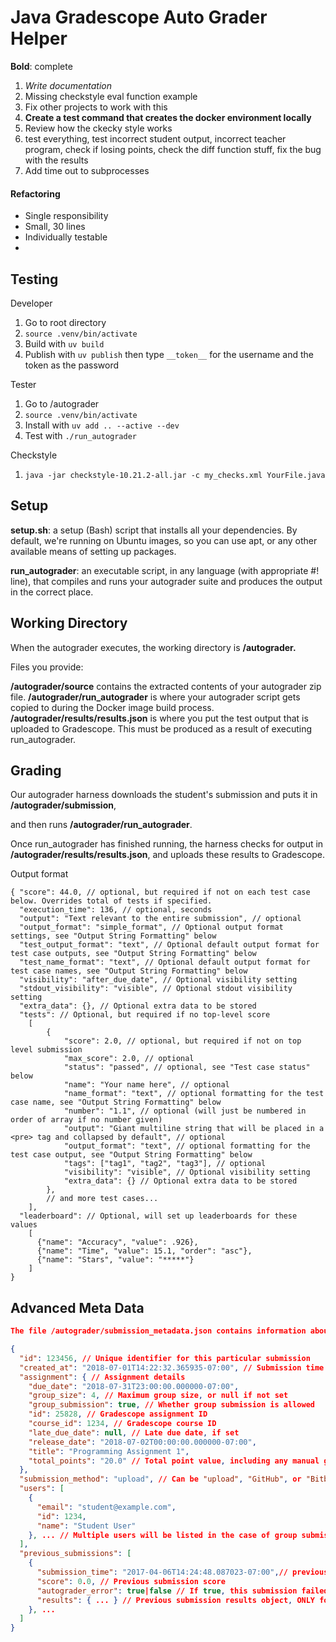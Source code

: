 # Java Gradescope Auto Grader Helper

**Bold**: complete

1. *Write documentation*
  1. Missing checkstyle eval function example
5. Fix other projects to work with this
5. **Create a test command that creates the docker environment locally**
6. Review how the ckecky style works
8. test everything, test incorrect student output, incorrect teacher program, check if losing points, check the diff function stuff, fix the bug with the results
9. Add time out to subprocesses

#### Refactoring

* Single responsibility
* Small, 30 lines
* Individually testable
* 

## Testing

Developer
1. Go to root directory
2. `source .venv/bin/activate`
3. Build with `uv build`
4. Publish with `uv publish` then type `__token__` for the username and the token as the password

Tester
1. Go to /autograder
2. `source .venv/bin/activate`
3. Install with `uv add .. --active --dev`
4. Test with `./run_autograder`

Checkstyle
1. `java -jar checkstyle-10.21.2-all.jar -c my_checks.xml YourFile.java`

## Setup

**setup.sh**: a setup (Bash) script that installs all your dependencies. By default, we're running on Ubuntu images, so you can use apt, or any other available means of setting up packages.

**run_autograder**: an executable script, in any language (with appropriate #! line), that compiles and runs your autograder suite and produces the output in the correct place.


## Working Directory

When the autograder executes, the working directory is **/autograder.**

Files you provide:

**/autograder/source** contains the extracted contents of your autograder zip file.
**/autograder/run_autograder** is where your autograder script gets copied to during the Docker image build process.
**/autograder/results/results.json** is where you put the test output that is uploaded to Gradescope. This must be produced as a result of executing run_autograder.

## Grading

Our autograder harness downloads the student's submission and puts it in **/autograder/submission**,

and then runs **/autograder/run_autograder**.

Once run_autograder has finished running, the harness checks for output in **/autograder/results/results.json**, and uploads these results to Gradescope.

Output format

```
{ "score": 44.0, // optional, but required if not on each test case below. Overrides total of tests if specified.
  "execution_time": 136, // optional, seconds
  "output": "Text relevant to the entire submission", // optional
  "output_format": "simple_format", // Optional output format settings, see "Output String Formatting" below
  "test_output_format": "text", // Optional default output format for test case outputs, see "Output String Formatting" below
  "test_name_format": "text", // Optional default output format for test case names, see "Output String Formatting" below
  "visibility": "after_due_date", // Optional visibility setting
  "stdout_visibility": "visible", // Optional stdout visibility setting
  "extra_data": {}, // Optional extra data to be stored
  "tests": // Optional, but required if no top-level score
    [
        {
            "score": 2.0, // optional, but required if not on top level submission
            "max_score": 2.0, // optional
            "status": "passed", // optional, see "Test case status" below
            "name": "Your name here", // optional
            "name_format": "text", // optional formatting for the test case name, see "Output String Formatting" below
            "number": "1.1", // optional (will just be numbered in order of array if no number given)
            "output": "Giant multiline string that will be placed in a <pre> tag and collapsed by default", // optional
            "output_format": "text", // optional formatting for the test case output, see "Output String Formatting" below
            "tags": ["tag1", "tag2", "tag3"], // optional
            "visibility": "visible", // Optional visibility setting
            "extra_data": {} // Optional extra data to be stored
        },
        // and more test cases...
    ],
  "leaderboard": // Optional, will set up leaderboards for these values
    [
      {"name": "Accuracy", "value": .926},
      {"name": "Time", "value": 15.1, "order": "asc"},
      {"name": "Stars", "value": "*****"}
    ]
}
```

## Advanced Meta Data

```json
The file /autograder/submission_metadata.json contains information about the current and previous submissions. It contains the following information:

{
  "id": 123456, // Unique identifier for this particular submission
  "created_at": "2018-07-01T14:22:32.365935-07:00", // Submission time
  "assignment": { // Assignment details
    "due_date": "2018-07-31T23:00:00.000000-07:00",
    "group_size": 4, // Maximum group size, or null if not set
    "group_submission": true, // Whether group submission is allowed
    "id": 25828, // Gradescope assignment ID
    "course_id": 1234, // Gradescope course ID
    "late_due_date": null, // Late due date, if set
    "release_date": "2018-07-02T00:00:00.000000-07:00",
    "title": "Programming Assignment 1",
    "total_points": "20.0" // Total point value, including any manual grading portion
  },
  "submission_method": "upload", // Can be "upload", "GitHub", or "Bitbucket"
  "users": [
    {
      "email": "student@example.com",
      "id": 1234,
      "name": "Student User"
    }, ... // Multiple users will be listed in the case of group submissions
  ],
  "previous_submissions": [
    {
      "submission_time": "2017-04-06T14:24:48.087023-07:00",// previous submission time
      "score": 0.0, // Previous submission score
      "autograder_error": true|false // If true, this submission failed to run at no fault of the student.
      "results": { ... } // Previous submission results object, ONLY for the latest previous submission.
    }, ...
  ]
}
```